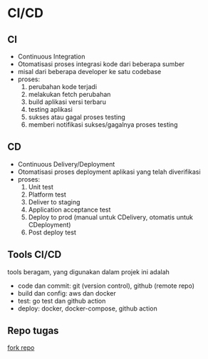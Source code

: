 # CI/CD

## CI
- Continuous Integration
- Otomatisasi proses integrasi kode dari beberapa sumber
- misal dari beberapa developer ke satu codebase
- proses:
    1. perubahan kode terjadi
    2. melakukan fetch perubahan
    3. build aplikasi versi terbaru
    4. testing aplikasi
    5. sukses atau gagal proses testing
    6. memberi notifikasi sukses/gagalnya proses testing

## CD
- Continuous Delivery/Deployment
- Otomatisasi proses deployment aplikasi yang telah diverifikasi
- proses:
    1. Unit test
    2. Platform test
    3. Deliver to staging
    4. Application acceptance test
    5. Deploy to prod (manual untuk CDelivery, otomatis untuk CDeployment)
    6. Post deploy test

## Tools CI/CD
tools beragam, yang digunakan dalam projek ini adalah
- code dan commit: git (version control), github (remote repo)
- build dan config: aws dan docker
- test: go test dan github action
- deploy: docker, docker-compose, github action

## Repo tugas
[fork repo](https://github.com/ThiccPan/alta-batch-4-cicd)